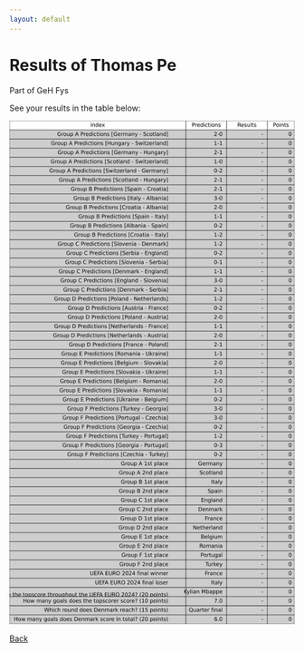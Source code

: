 ```yaml
---
layout: default
---
```


# Results of Thomas Pe 
    
Part of GeH Fys
    
See your results in the table below:
    
![Thomas Pe](./user_plots/Thomas_Pe.svg?raw=true)

[Back](https://christianbanggribsvad.github.io/em_spillet.github.io/)